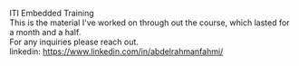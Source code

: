 ITI Embedded Training  
This is the material I've worked on through out the course, which lasted for a month and a half.  
For any inquiries please reach out.  
linkedin: https://www.linkedin.com/in/abdelrahmanfahmi/
